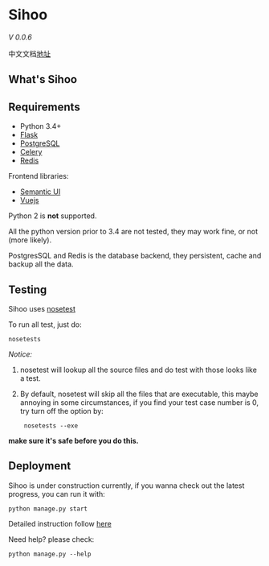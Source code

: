 # Sihoo

*V 0.0.6*

中文文档[地址](README.cn.md)

## What's Sihoo

## Requirements

+ Python 3.4+
+ [Flask](http://flask.pocoo.org/)
+ [PostgreSQL](https://www.postgresql.org/)
+ [Celery](http://www.celeryproject.org/)
+ [Redis](http://redis.io/)

Frontend libraries:

+ [Semantic UI](http://semantic-ui.com/)
+ [Vuejs](https://vuejs.org/)

Python 2 is **not** supported.

All the python version prior to 3.4 are not tested, they may work fine, or not (more likely). 

PostgresSQL and Redis is the database backend, they persistent, cache and backup all the data.

## Testing

Sihoo uses [nosetest](http://nose.readthedocs.io/en/latest/index.html)

To run all test, just do:

    nosetests

*Notice:*

1. nosetest will lookup all the source files and do test with those looks like a test.
2. By default, nosetest will skip all the files that are executable, this maybe annoying in some circumstances, if you find your test case number 
is 0, try turn off the option by:

        nosetests --exe

**make sure it's safe before you do this.**


## Deployment

Sihoo is under construction currently, if you wanna check out the latest progress, you can run it with:

    python manage.py start

Detailed instruction follow [here](doc/Installation.rst)

Need help? please check:

    python manage.py --help
